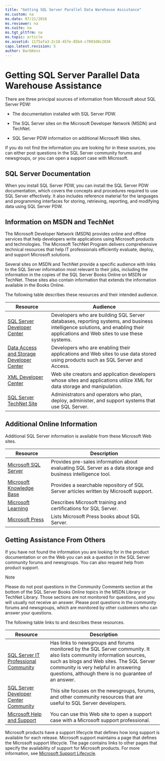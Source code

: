 ```yaml
---
title: "Getting SQL Server Parallel Data Warehouse Assistance"
ms.custom: na
ms.date: 07/21/2016
ms.reviewer: na
ms.suite: na
ms.tgt_pltfrm: na
ms.topic: article
ms.assetid: 1175afa3-2c18-457e-85b4-c7093d0c2036
caps.latest.revision: 5
author: BarbKess
---
```

# Getting SQL Server Parallel Data Warehouse Assistance
There are three principal sources of information from Microsoft about SQL Server PDW:  
  
-   The documentation installed with SQL Server PDW.  
  
-   The SQL Server sites on the Microsoft Developer Network (MSDN) and TechNet.  
  
-   SQL Server PDW information on additional Microsoft Web sites.  
  
If you do not find the information you are looking for in these sources, you can either post questions in the SQL Server community forums and newsgroups, or you can open a support case with Microsoft.  
  
## SQL Server Documentation  
When you install SQL Server PDW, you can install the SQL Server PDW documentation, which covers the concepts and procedures required to use SQL Server effectively. It also includes reference material for the languages and programming interfaces for storing, retrieving, reporting, and modifying data using SQL Server PDW.  
  
## Information on MSDN and TechNet  
The Microsoft Developer Network (MSDN) provides online and offline services that help developers write applications using Microsoft products and technologies. The Microsoft TechNet Program delivers comprehensive technical resources that help IT professionals efficiently evaluate, deploy, and support Microsoft solutions.  
  
Several sites on MSDN and TechNet provide a specific audience with links to the SQL Server information most relevant to their jobs, including the information in the copies of the SQL Server Books Online on MSDN or TechNet. These sites also contain information that extends the information available in the Books Online.  
  
The following table describes these resources and their intended audience.  
  
|Resource|Audience|  
|------------|------------|  
|[SQL Server Developer Center](http://go.microsoft.com/fwlink/?LinkId=42457)|Developers who are building SQL Server databases, reporting systems, and business intelligence solutions, and enabling their applications and Web sites to use these systems.|  
|[Data Access and Storage Developer Center](http://go.microsoft.com/fwlink/?linkid=17386)|Developers who are enabling their applications and Web sites to use data stored using products such as SQL Server and Access.|  
|[XML Developer Center](http://go.microsoft.com/fwlink/?LinkId=42458)|Web site creators and application developers whose sites and applications utilize XML for data storage and manipulation.|  
|[SQL Server TechNet Site](http://go.microsoft.com/fwlink/?linkid=28107)|Administrators and operators who plan, deploy, administer, and support systems that use SQL Server.|  
  
## Additional Online Information  
Additional SQL Server information is available from these Microsoft Web sites.  
  
|Resource|Description|  
|------------|---------------|  
|[Microsoft SQL Server](http://go.microsoft.com/fwlink/?linkid=8504)|Provides pre-sales information about evaluating SQL Server as a data storage and business intelligence tool.|  
|[Microsoft Knowledge Base](http://go.microsoft.com/fwlink/?LinkId=42461)|Provides a searchable repository of SQL Server articles written by Microsoft support.|  
|[Microsoft Learning](http://go.microsoft.com/fwlink/?LinkId=42460)|Describes Microsoft training and certifications for SQL Server.|  
|[Microsoft Press](http://go.microsoft.com/fwlink/?LinkId=42459)|Lists Microsoft Press books about SQL Server.|  
  
## Getting Assistance From Others  
If you have not found the information you are looking for in the product documentation or on the Web you can ask a question in the SQL Server community forums and newsgroups. You can also request help from product support.  
  
> [!NOTE]  
> Please do not post questions in the Community Comments section at the bottom of the SQL Server Books Online topics in the MSDN Library or TechNet Library. Those sections are not monitored for questions, and you will usually not receive an answer. Please post questions in the community forums and newsgroups, which are monitored by other customers who can answer your questions.  
  
The following table links to and describes these resources.  
  
|Resource|Description|  
|------------|---------------|  
|[SQL Server IT Professional Community](http://go.microsoft.com/fwlink/?LinkId=42455)|Has links to newsgroups and forums monitored by the SQL Server community. It also lists community information sources, such as blogs and Web sites. The SQL Server community is very helpful in answering questions, although there is no guarantee of an answer.|  
|[SQL Server Developer Center Community](http://go.microsoft.com/fwlink/?LinkId=42456)|This site focuses on the newsgroups, forums, and other community resources that are useful to SQL Server developers.|  
|[Microsoft Help and Support](http://go.microsoft.com/fwlink/?LinkId=16419)|You can use this Web site to open a support case with a Microsoft support professional.|  
  
Microsoft products have a support lifecycle that defines how long support is available for each release. Microsoft support maintains a page that defines the Microsoft support lifecycle. The page contains links to other pages that specify the availability of support for Microsoft products. For more information, see [Microsoft Support Lifecycle](http://go.microsoft.com/fwlink/?LinkId=98306).  
  
